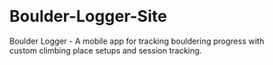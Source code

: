 # Boulder-Logger-Site
Boulder Logger - A mobile app for tracking bouldering progress with custom climbing place setups and session tracking.
